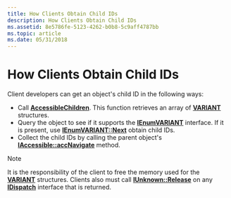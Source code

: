 ```yaml
---
title: How Clients Obtain Child IDs
description: How Clients Obtain Child IDs
ms.assetid: 8e5786fe-5123-4262-b0b8-5c9aff4787bb
ms.topic: article
ms.date: 05/31/2018
---
```


# How Clients Obtain Child IDs

Client developers can get an object's child ID in the following ways:

-   Call [**AccessibleChildren**](/windows/desktop/api/Oleacc/nf-oleacc-accessiblechildren). This function retrieves an array of [**VARIANT**](variant-structure.md) structures.
-   Query the object to see if it supports the [**IEnumVARIANT**](/previous-versions/windows/desktop/api/oaidl/nn-oaidl-ienumvariant) interface. If it is present, use [**IEnumVARIANT::Next**](/previous-versions/windows/desktop/api/oaidl/nf-oaidl-ienumvariant-next) obtain child IDs.
-   Collect the child IDs by calling the parent object's [**IAccessible::accNavigate**](/windows/desktop/api/Oleacc/nf-oleacc-iaccessible-accnavigate) method.

> [!Note]  
> It is the responsibility of the client to free the memory used for the [**VARIANT**](variant-structure.md) structures. Clients also must call [**IUnknown::Release**](/windows/desktop/api/unknwn/nf-unknwn-iunknown-release) on any [**IDispatch**](idispatch-interface.md) interface that is returned.

 

 

 